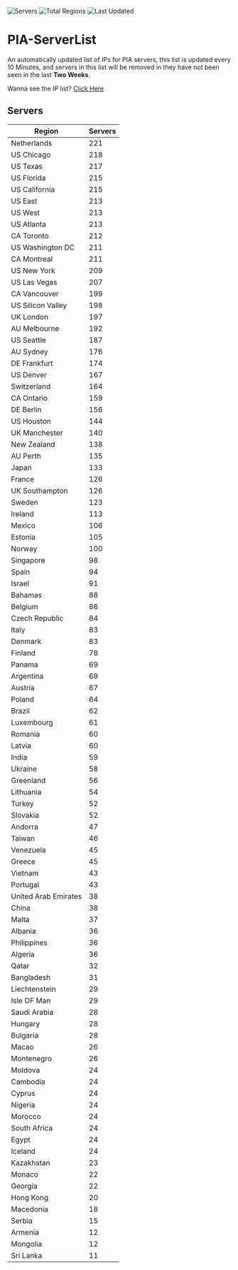 ![Servers](https://img.shields.io/badge/Servers-8,955-darkgreen)
![Total Regions](https://img.shields.io/badge/Total_Regions-97-darkgreen)
![Last Updated](https://img.shields.io/badge/Last_Updated-December_13_2024_23:01_EST-darkgreen)

# PIA-ServerList
An automatically updated list of IPs for PIA servers, this list is updated every 10 Minutes, and servers in this list will be removed in they have not been seen in the last **Two Weeks**.

Wanna see the IP list? [Click Here](./servers.json)

## Servers
| Region               | Servers |
|----------------------|---------|
| Netherlands | 221 |
| US Chicago | 218 |
| US Texas | 217 |
| US Florida | 215 |
| US California | 215 |
| US East | 213 |
| US West | 213 |
| US Atlanta | 213 |
| CA Toronto | 212 |
| US Washington DC | 211 |
| CA Montreal | 211 |
| US New York | 209 |
| US Las Vegas | 207 |
| CA Vancouver | 199 |
| US Silicon Valley | 198 |
| UK London | 197 |
| AU Melbourne | 192 |
| US Seattle | 187 |
| AU Sydney | 176 |
| DE Frankfurt | 174 |
| US Denver | 167 |
| Switzerland | 164 |
| CA Ontario | 159 |
| DE Berlin | 156 |
| US Houston | 144 |
| UK Manchester | 140 |
| New Zealand | 138 |
| AU Perth | 135 |
| Japan | 133 |
| France | 126 |
| UK Southampton | 126 |
| Sweden | 123 |
| Ireland | 113 |
| Mexico | 106 |
| Estonia | 105 |
| Norway | 100 |
| Singapore | 98 |
| Spain | 94 |
| Israel | 91 |
| Bahamas | 88 |
| Belgium | 86 |
| Czech Republic | 84 |
| Italy | 83 |
| Denmark | 83 |
| Finland | 78 |
| Panama | 69 |
| Argentina | 69 |
| Austria | 67 |
| Poland | 64 |
| Brazil | 62 |
| Luxembourg | 61 |
| Romania | 60 |
| Latvia | 60 |
| India | 59 |
| Ukraine | 58 |
| Greenland | 56 |
| Lithuania | 54 |
| Turkey | 52 |
| Slovakia | 52 |
| Andorra | 47 |
| Taiwan | 46 |
| Venezuela | 45 |
| Greece | 45 |
| Vietnam | 43 |
| Portugal | 43 |
| United Arab Emirates | 38 |
| China | 38 |
| Malta | 37 |
| Albania | 36 |
| Philippines | 36 |
| Algeria | 36 |
| Qatar | 32 |
| Bangladesh | 31 |
| Liechtenstein | 29 |
| Isle OF Man | 29 |
| Saudi Arabia | 28 |
| Hungary | 28 |
| Bulgaria | 28 |
| Macao | 26 |
| Montenegro | 26 |
| Moldova | 24 |
| Cambodia | 24 |
| Cyprus | 24 |
| Nigeria | 24 |
| Morocco | 24 |
| South Africa | 24 |
| Egypt | 24 |
| Iceland | 24 |
| Kazakhstan | 23 |
| Monaco | 22 |
| Georgia | 22 |
| Hong Kong | 20 |
| Macedonia | 18 |
| Serbia | 15 |
| Armenia | 12 |
| Mongolia | 12 |
| Sri Lanka | 11 |